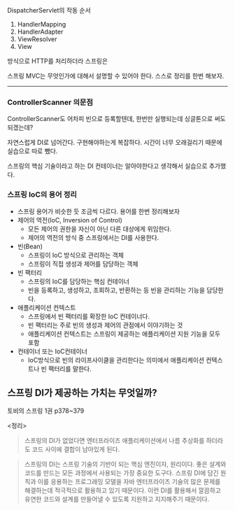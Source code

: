 DispatcherServlet의 작동 순서

1. HandlerMapping
2. HandlerAdapter
3. ViewResolver
4. View

방식으로 HTTP를 처리하더라 스프링은

스프링 MVC는 무엇인가에 대해서 설명할 수 있어야 한다. 스스로 정리를 한번 해보자.



---

### ControllerScanner 의문점

ControllerScanner도 어차피 빈으로 등록할텐데, 한번만 실행되는데 싱글톤으로 써도 되겠는데?

자연스럽게 DI로 넘어간다. 구현해야하는게 복잡하다. 시간이 너무 오래걸리기 때문에 실습으로 따로 뺐다.

스프링의 핵심 기술이라고 하는 DI 컨테이너는 알아야한다고 생각해서 실습으로 추가했다.



### 스프링 IoC의 용어 정리

- 스프링 용어가 비슷한 듯 조금씩 다르다. 용어를 한번 정리해보자
- 제어의 역전(IoC, Inversion of Control)
  - 모든 제어의 권한을 자신이 아닌 다른 대상에게 위임한다.
  - 제어의 역전의 방식 중 스프링에서는 DI를 사용한다.
- 빈(Bean)
  - 스프링이 IoC 방식으로 관리하는 객체
  - 스프링이 직접 생성과 제어를 담당하는 객체
- 빈 팩터리
  - 스프링의 IoC를 담당하는 핵심 컨테이너
  - 빈을 등록하고, 생성하고, 조회하고, 반환하는 등 빈을 관리하는 기능을 담당한다.
- 애플리케이션 컨텍스트
  - 스프링에서 빈 팩터리를 확장한 IoC 컨테이너다.
  - 빈 팩터리는 주로 빈의 생성과 제어의 관점에서 이야기하는 것
  - 애플리케이션 컨텍스트는 스프링이 제공하는 애플리케이션 지원 기능을 모두 포함
- 컨테이너 또는 IoC컨테이너
  - IoC방식으로 빈의 라이프사이클을 관리한다는 의미에서 애플리케이션 컨텍스트나 빈 팩터리를 말한다.



## 스프링 DI가 제공하는 가치는 무엇일까?

토비의 스프링 1권 p378~379

<정리>

>  스프링의 DI가 없었다면 엔터프라이즈 애플리케이션에서 나름 추상화를 하더라도 코드 사이에 결합이 남아있게 된다.



> 스프링의 DI는 스프링 기술의 기반이 되는 핵심 엔진이자, 원리이다. 좋은 설계와 코드를 만드는 모든 과정에서 사용되는 가장 중요한 도구다. 스프링 DI에 담긴 원칙과 이를 응용하는 프로그래밍 모델을 자바 엔터프라이즈 기술의 많은 문제를 해결하는데 적극적으로 활용하고 있기 때문이다. 이런 DI를 활용해서 깔끔하고 유연한 코드와 설계를 만들어낼 수 있도록 지원하고 지지해주기 때문이다.



 

